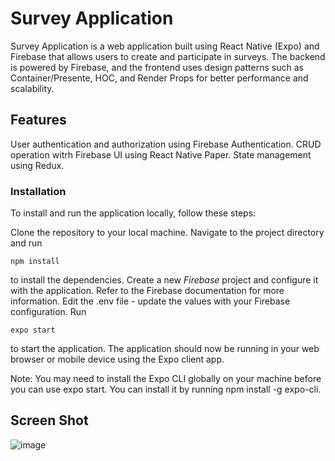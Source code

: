 # Survey Application
Survey Application is a web application built using React Native (Expo) and Firebase that allows users to create and participate in surveys. The backend is powered by Firebase, and the frontend uses design patterns such as Container/Presente, HOC, and Render Props for better performance and scalability.

## Features
User authentication and authorization using Firebase Authentication.
CRUD operation witrh Firebase
UI using React Native Paper.
State management using Redux.

### Installation
To install and run the application locally, follow these steps:

Clone the repository to your local machine.
Navigate to the project directory and run 

```npm install```

to install the dependencies.
Create a new *Firebase* project and configure it with the application. Refer to the Firebase documentation for more information.
Edit the .env file - update the values with your Firebase configuration.
Run 

```expo start```

to start the application.
The application should now be running in your web browser or mobile device using the Expo client app.

Note: You may need to install the Expo CLI globally on your machine before you can use expo start. You can install it by running npm install -g expo-cli.

## Screen Shot
![image](https://user-images.githubusercontent.com/99732661/236703211-eb861d63-c040-45b5-bb61-fe40903b8ba8.png)
